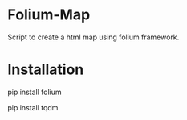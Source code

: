 # Folium-Map
 
 Script to create a html map using folium framework.
# Installation

pip install folium

pip install tqdm